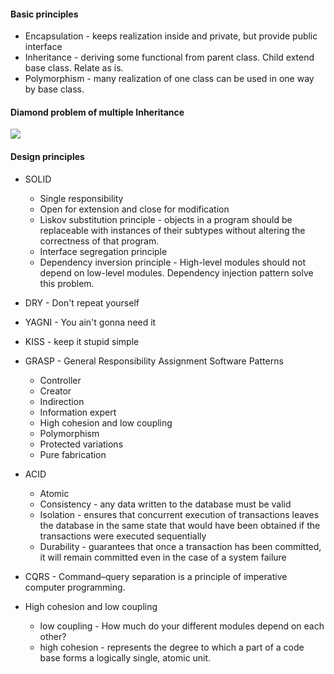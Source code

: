 #### Basic principles
- Encapsulation - keeps realization inside and private, but provide public interface
- Inheritance - deriving some functional from parent class. Child extend base class. Relate as is.
- Polymorphism - many realization of one class can be used in one way by base class.

#### Diamond problem of multiple Inheritance
![](/notes/images/diamond.png)

#### Design principles
- SOLID
	- Single responsibility
	- Open for extension and close for modification
	- Liskov substitution principle - objects in a program should be replaceable with instances of their subtypes without altering the correctness of that program.
	- Interface segregation principle
	- Dependency inversion principle - High-level modules should not depend on low-level modules. Dependency injection pattern solve this problem.

- DRY - Don't repeat yourself
- YAGNI - You ain't gonna need it
- KISS - keep it stupid simple
- GRASP - General Responsibility Assignment Software Patterns
	- Controller
	- Creator
	- Indirection
	- Information expert
	- High cohesion and low coupling
	- Polymorphism
	- Protected variations
	- Pure fabrication

- ACID
	- Atomic
	- Consistency - any data written to the database must be valid
	- Isolation - ensures that concurrent execution of transactions leaves the database in the same state that would have been obtained if the transactions were executed sequentially
	- Durability - guarantees that once a transaction has been committed, it will remain committed even in the case of a system failure
- CQRS - Command–query separation is a principle of imperative computer programming.

- High cohesion and low coupling
  - low coupling - How much do your different modules depend on each other?
  - high cohesion - represents the degree to which a part of a code base forms a logically single, atomic unit.
